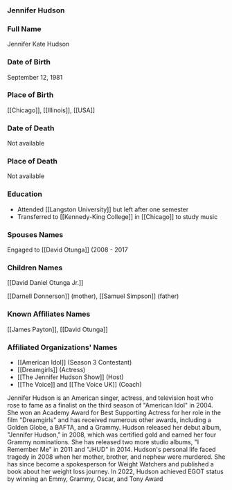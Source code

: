 ### Jennifer Hudson

### Full Name

Jennifer Kate Hudson

### Date of Birth

September 12, 1981

### Place of Birth

[[Chicago]], [[Illinois]], [[USA]]

### Date of Death

Not available

### Place of Death

Not available

### Education

- Attended [[Langston University]] but left after one semester
- Transferred to [[Kennedy-King College]] in [[Chicago]] to study music

### Spouses Names

Engaged to [[David Otunga]] (2008 - 2017
### Children Names

[[David Daniel Otunga Jr.]]

[[Darnell Donnerson]] (mother), [[Samuel Simpson]] (father)
### Known Affiliates Names

[[James Payton]], [[David Otunga]]

### Affiliated Organizations' Names

- [[American Idol]] (Season 3 Contestant)
- [[Dreamgirls]] (Actress)
- [[The Jennifer Hudson Show]] (Host)
- [[The Voice]] and [[The Voice UK]] (Coach)

Jennifer Hudson is an American singer, actress, and television host who rose to fame as a finalist on the third season of "American Idol" in 2004. She won an Academy Award for Best Supporting Actress for her role in the film "Dreamgirls" and has received numerous other awards, including a Golden Globe, a BAFTA, and a Grammy. Hudson released her debut album, "Jennifer Hudson," in 2008, which was certified gold and earned her four Grammy nominations. She has released two more studio albums, "I Remember Me" in 2011 and "JHUD" in 2014. Hudson's personal life faced tragedy in 2008 when her mother, brother, and nephew were murdered. She has since become a spokesperson for Weight Watchers and published a book about her weight loss journey. In 2022, Hudson achieved EGOT status by winning an Emmy, Grammy, Oscar, and Tony Award